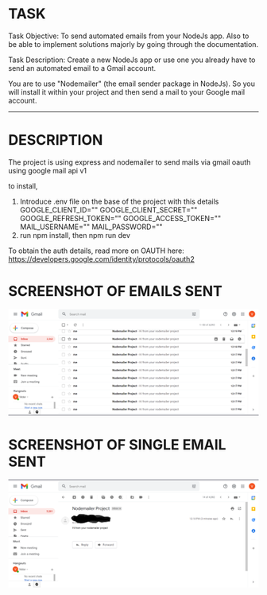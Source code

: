 # TASK

Task Objective: To send automated emails from your NodeJs app. Also to be able to implement solutions majorly by going through the documentation.

Task Description: Create a new NodeJs app or use one you already have to send an automated email to a Gmail account.

You are to use "Nodemailer" (the email sender package in NodeJs). So you will install it within your project and then send a mail to your Google mail account.

---

# DESCRIPTION

The project is using express and nodemailer to send mails via gmail oauth using google mail api v1

to install,

1. Introduce .env file on the base of the project with this details
   GOOGLE_CLIENT_ID=""
   GOOGLE_CLIENT_SECRET=""
   GOOGLE_REFRESH_TOKEN=""
   GOOGLE_ACCESS_TOKEN=""
   MAIL_USERNAME=""
   MAIL_PASSWORD=""
2. run npm install, then npm run dev

To obtain the auth details, read more on OAUTH here: https://developers.google.com/identity/protocols/oauth2

# SCREENSHOT OF EMAILS SENT

![screenshot of emails sent](https://github.com/redx1t/zuri-training-nodemailer-node-js/blob/master/Screenshots/mails.PNG)

# SCREENSHOT OF SINGLE EMAIL SENT

![screenshot of emails sent](https://github.com/redx1t/zuri-training-nodemailer-node-js/blob/master/Screenshots/individual.PNG)
